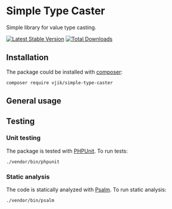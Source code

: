 # Simple Type Caster

Simple library for value type casting.


[![Latest Stable Version](https://poser.pugx.org/vjik/simple-type-caster/v/stable.png)](https://packagist.org/packages/vjik/simple-type-caster)
[![Total Downloads](https://poser.pugx.org/vjik/simple-type-caster/downloads.png)](https://packagist.org/packages/vjik/simple-type-caster)


## Installation

The package could be installed with [composer](https://getcomposer.org/download/):

```
composer require vjik/simple-type-caster
```

## General usage

## Testing

### Unit testing

The package is tested with [PHPUnit](https://phpunit.de/). To run tests:

```shell
./vendor/bin/phpunit
```

### Static analysis

The code is statically analyzed with [Psalm](https://psalm.dev/). To run static analysis:

```shell
./vendor/bin/psalm
```
